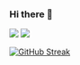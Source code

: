 ### Hi there 👋

<img src="https://github-readme-stats.vercel.app/api/top-langs/?username=vasardhara&theme=github_dark&exclude_repo=github-readme-stats,anuraghazra.github.io(https://github.com/anuraghazra/github-readme-stats)">   
 
<img src="https://github-readme-stats.vercel.app/api?username=vasardhara&show_icons=true&theme=github_dark">
 

[![GitHub Streak](https://github-readme-streak-stats.herokuapp.com?user=vasardhara&theme=dark&date_format=M%20j%5B%2C%20Y%5D)](https://git.io/streak-stats)
<!--
**vasardhara/vasardhara** is a ✨ _special_ ✨ repository because its `README.md` (this file) appears on your GitHub profile.

Here are some ideas to get you started:

- 🔭 I’m currently working on ...
- 🌱 I’m currently learning ...
- 👯 I’m looking to collaborate on ...
- 🤔 I’m looking for help with ...
- 💬 Ask me about ...
- 📫 How to reach me: ...
- 😄 Pronouns: ...
- ⚡ Fun fact: ...
-->
